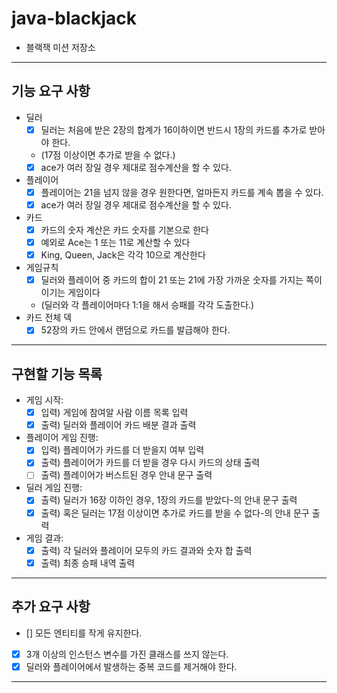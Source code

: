 # java-blackjack

- 블랙잭 미션 저장소

---

## 기능 요구 사항

- 딜러
    - [x] 딜러는 처음에 받은 2장의 합계가 16이하이면 반드시 1장의 카드를 추가로 받아야 한다.
    - (17점 이상이면 추가로 받을 수 없다.)
    - [x] ace가 여러 장일 경우 제대로 점수계산을 할 수 있다.
- 플레이어
    - [x] 플레이어는 21을 넘지 않을 경우 원한다면, 얼마든지 카드를 계속 뽑을 수 있다.
    - [x] ace가 여러 장일 경우 제대로 점수계산을 할 수 있다.
- 카드
    - [x] 카드의 숫자 계산은 카드 숫자를 기본으로 한다
    - [x] 예외로 Ace는 1 또는 11로 계산할 수 있다
    - [x] King, Queen, Jack은 각각 10으로 계산한다
- 게임규칙
    - [x] 딜러와 플레이어 중 카드의 합이 21 또는 21에 가장 가까운 숫자를 가지는 쪽이 이기는 게임이다
    - (딜러와 각 플레이어마다 1:1을 해서 승패를 각각 도출한다.)
- 카드 전체 덱
    - [x] 52장의 카드 안에서 랜덤으로 카드를 발급해야 한다.

---

## 구현할 기능 목록

- 게임 시작:
    - [x] 입력) 게임에 참여알 사람 이름 목록 입력
    - [x] 출력) 딜러와 플레이어 카드 배분 결과 출력
- 플레이어 게임 진행:
    - [x] 입력) 플레이어가 카드를 더 받을지 여부 입력
    - [x] 출력) 플레이어가 카드를 더 받을 경우 다시 카드의 상태 출력
    - [ ] 출력) 플레이어가 버스트된 경우 안내 문구 출력
- 딜러 게임 진행:
    - [x] 출력) 딜러가 16장 이하인 경우, 1장의 카드를 받았다-의 안내 문구 출력
    - [x] 출력) 혹은 딜러는 17점 이상이면 추가로 카드를 받을 수 없다-의 안내 문구 출력
- 게임 결과:
    - [x] 출력) 각 딜러와 플레이어 모두의 카드 결과와 숫자 합 출력
    - [x] 출력) 최종 승패 내역 출력

---

## 추가 요구 사항

- [] 모든 엔티티를 작게 유지한다.
- [x] 3개 이상의 인스턴스 변수를 가진 클래스를 쓰지 않는다.
- [x] 딜러와 플레이어에서 발생하는 중복 코드를 제거해야 한다.

---
